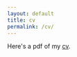 ```yaml
---
layout: default
title: cv
permalink: /cv/
---
```


Here's a pdf of my [cv](https://lailacj.github.io/lcj_cv.pdf).
